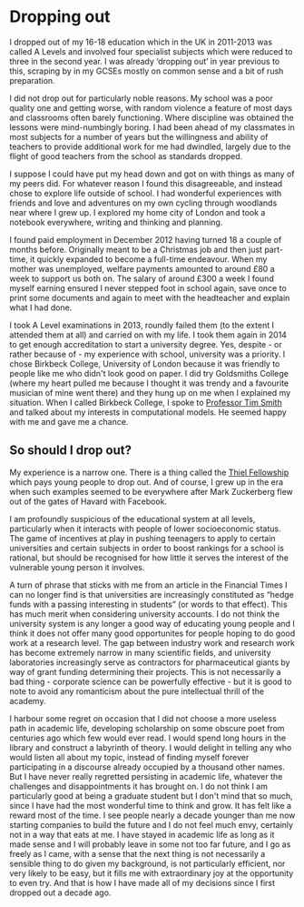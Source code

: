 # Dropping out

I dropped out of my 16-18 education which in the UK in 2011-2013 was called A Levels and involved four specialist subjects which were reduced to three in the second year. I was already ‘dropping out’ in year previous to this, scraping by in my GCSEs mostly on common sense and a bit of rush preparation.

I did not drop out for particularly noble reasons. My school was a poor quality one and getting worse, with random violence a feature of most days and classrooms often barely functioning. Where discipline was obtained the lessons were mind-numbingly boring. I had been ahead of my classmates in most subjects for a number of years but the willingness and ability of teachers to provide additional work for me had dwindled, largely due to the flight of good teachers from the school as standards dropped.

I suppose I could have put my head down and got on with things as many of my peers did. For whatever reason I found this disagreeable, and instead chose to explore life outside of school. I had wonderful experiences with friends and love and adventures on my own cycling through woodlands near where I grew up. I explored my home city of London and took a notebook everywhere, writing and thinking and planning.

I found paid employment in December 2012 having turned 18 a couple of months before. Originally meant to be a Christmas job and then just part-time, it quickly expanded to become a full-time endeavour. When my mother was unemployed, welfare payments amounted to around £80 a week to support us both on. The salary of around £300 a week I found myself earning ensured I never stepped foot in school again, save once to print some documents and again to meet with the headteacher and explain what I had done.

I took A Level examinations in 2013, roundly failed them (to the extent I attended them at all) and carried on with my life. I took them again in 2014 to get enough accreditation to start a university degree. Yes, despite - or rather because of - my experience with school, university was a priority. I chose Birkbeck College, University of London because it was friendly to people like me who didn't look good on paper. I did try Goldsmiths College (where my heart pulled me because I thought it was trendy and a favourite musician of mine went there) and they hung up on me when I explained my situation. When I called Birkbeck College, I spoke to [Professor Tim Smith](https://www.bbk.ac.uk/our-staff/profile/8004116/tim-smith) and talked about my interests in computational models. He seemed happy with me and gave me a chance.

## So should I drop out?

My experience is a narrow one. There is a thing called the [Thiel Fellowship](https://thielfellowship.org) which pays young people to drop out. And of course, I grew up in the era when such examples seemed to be everywhere after Mark Zuckerberg flew out of the gates of Havard with Facebook.

I am profoundly suspicious of the educational system at all levels, particularly when it interacts with people of lower socioeconomic status. The game of incentives at play in pushing teenagers to apply to certain universities and certain subjects in order to boost rankings for a school is rational, but should be recognised for how little it serves the interest of the vulnerable young person it involves.

A turn of phrase that sticks with me from an article in the Financial Times I can no longer find is that universities are increasingly constituted as “hedge funds with a passing interesting in students” (or words to that effect). This has much merit when considering university accounts. I do not think the university system is any longer a good way of educating young people and I think it does not offer many good opportunites for people hoping to do good work at a research level. The gap between industry work and research work has become extremely narrow in many scientific fields, and university laboratories increasingly serve as contractors for pharmaceutical giants by way of grant funding determining their projects. This is not necessarily a bad thing - corporate science can be powerfully effective - but it is good to note to avoid any romanticism about the pure intellectual thrill of the academy.

I harbour some regret on occasion that I did not choose a more useless path in academic life, developing scholarship on some obscure poet from centuries ago which few would ever read. I would spend long hours in the library and construct a labyrinth of theory. I would delight in telling any who would listen all about my topic, instead of finding myself forever participating in a discourse already occupied by a thousand other names. But I have never really regretted persisting in academic life, whatever the challenges and disappointments it has brought on. I do not think I am particularly good at being a graduate student but I don't mind that so much, since I have had the most wonderful time to think and grow. It has felt like a reward most of the time. I see people nearly a decade younger than me now starting companies to build the future and I do not feel much envy, certainly not in a way that eats at me. I have stayed in academic life as long as it made sense and I will probably leave in some not too far future, and I go as freely as I came, with a sense that the next thing is not necessarily a sensible thing to do given my background, is not particularly efficient, nor very likely to be easy, but it fills me with extraordinary joy at the opportunity to even try. And that is how I have made all of my decisions since I first dropped out a decade ago.
